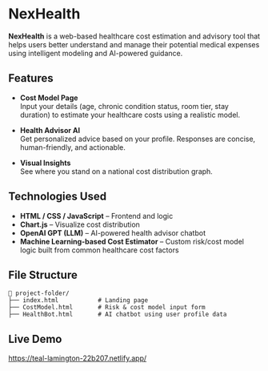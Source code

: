# NexHealth

**NexHealth** is a web-based healthcare cost estimation and advisory tool that helps users better understand and manage their potential medical expenses using intelligent modeling and AI-powered guidance.

##  Features

-  **Cost Model Page**  
  Input your details (age, chronic condition status, room tier, stay duration) to estimate your healthcare costs using a realistic model.

-  **Health Advisor AI**  
  Get personalized advice based on your profile. Responses are concise, human-friendly, and actionable.

-  **Visual Insights**  
  See where you stand on a national cost distribution graph.

##  Technologies Used

- **HTML / CSS / JavaScript** – Frontend and logic
- **Chart.js** – Visualize cost distribution
- **OpenAI GPT (LLM)** – AI-powered health advisor chatbot
- **Machine Learning-based Cost Estimator** – Custom risk/cost model logic built from common healthcare cost factors

##  File Structure

```
📁 project-folder/
├── index.html           # Landing page
├── CostModel.html       # Risk & cost model input form
├── HealthBot.html       # AI chatbot using user profile data
```

##  Live Demo
https://teal-lamington-22b207.netlify.app/
